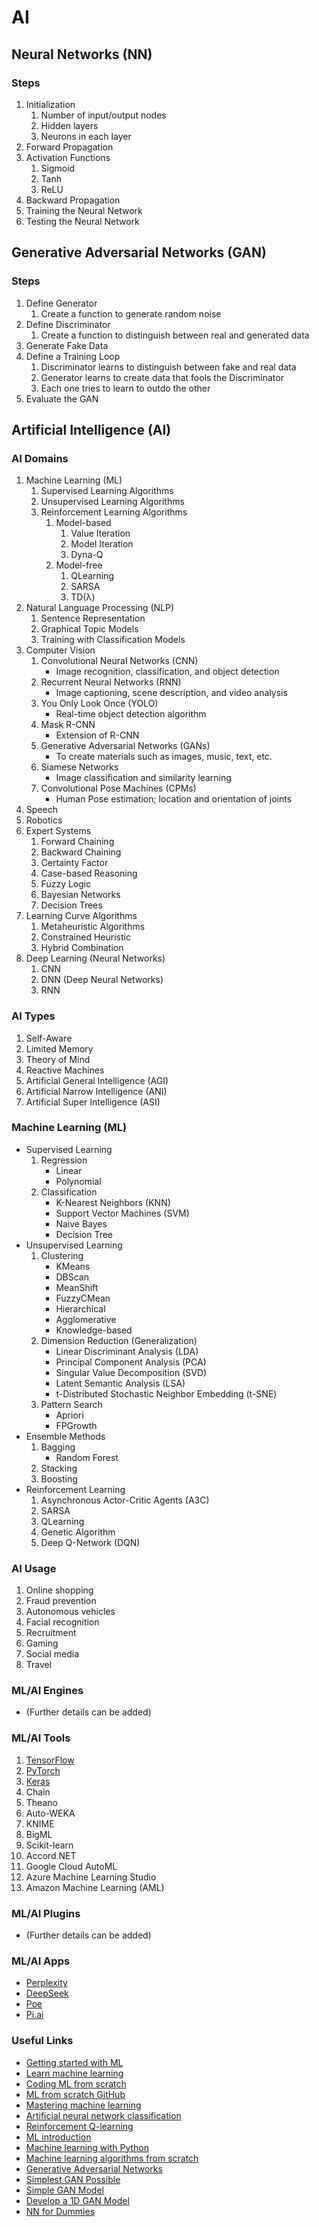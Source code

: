 # AI

## Neural Networks (NN)

### Steps
1. Initialization
   1. Number of input/output nodes
   1. Hidden layers
   1. Neurons in each layer
2. Forward Propagation
3. Activation Functions
   1. Sigmoid
   1. Tanh
   1. ReLU
4. Backward Propagation
5. Training the Neural Network
6. Testing the Neural Network

## Generative Adversarial Networks (GAN)

### Steps
1. Define Generator
   1. Create a function to generate random noise
2. Define Discriminator
   1. Create a function to distinguish between real and generated data
3. Generate Fake Data
4. Define a Training Loop
   1. Discriminator learns to distinguish between fake and real data
   1. Generator learns to create data that fools the Discriminator
   1. Each one tries to learn to outdo the other
5. Evaluate the GAN

## Artificial Intelligence (AI)

### AI Domains
1. Machine Learning (ML) 
   1. Supervised Learning Algorithms
   1. Unsupervised Learning Algorithms
   1. Reinforcement Learning Algorithms
      1. Model-based
         1. Value Iteration
         1. Model Iteration
         1. Dyna-Q
      1. Model-free
         1. QLearning
         1. SARSA
         1. TD(λ)
2. Natural Language Processing (NLP)
   1. Sentence Representation
   1. Graphical Topic Models
   1. Training with Classification Models
3. Computer Vision
   1. Convolutional Neural Networks (CNN)
      - Image recognition, classification, and object detection
   1. Recurrent Neural Networks (RNN)
      - Image captioning, scene description, and video analysis
   1. You Only Look Once (YOLO)
      - Real-time object detection algorithm
   1. Mask R-CNN
      - Extension of R-CNN
   1. Generative Adversarial Networks (GANs)
      - To create materials such as images, music, text, etc.
   1. Siamese Networks
      - Image classification and similarity learning
   1. Convolutional Pose Machines (CPMs)
      - Human Pose estimation; location and orientation of joints
4. Speech
5. Robotics
6. Expert Systems
   1. Forward Chaining
   1. Backward Chaining
   1. Certainty Factor
   1. Case-based Reasoning
   1. Fuzzy Logic
   1. Bayesian Networks
   1. Decision Trees
7. Learning Curve Algorithms
   1. Metaheuristic Algorithms
   1. Constrained Heuristic
   1. Hybrid Combination
8. Deep Learning (Neural Networks)
   1. CNN
   1. DNN (Deep Neural Networks)
   1. RNN

### AI Types
1. Self-Aware
1. Limited Memory
1. Theory of Mind
1. Reactive Machines
1. Artificial General Intelligence (AGI)
1. Artificial Narrow Intelligence (ANI)
1. Artificial Super Intelligence (ASI)

### Machine Learning (ML)
- Supervised Learning
  1. Regression
     - Linear
     - Polynomial
  1. Classification
     - K-Nearest Neighbors (KNN)
     - Support Vector Machines (SVM)
     - Naive Bayes
     - Decision Tree
- Unsupervised Learning
  1. Clustering
     - KMeans
     - DBScan
     - MeanShift
     - FuzzyCMean
     - Hierarchical
     - Agglomerative
     - Knowledge-based
  1. Dimension Reduction (Generalization)
     - Linear Discriminant Analysis (LDA)
     - Principal Component Analysis (PCA)
     - Singular Value Decomposition (SVD)
     - Latent Semantic Analysis (LSA)
     - t-Distributed Stochastic Neighbor Embedding (t-SNE)
  1. Pattern Search
     - Apriori
     - FPGrowth
- Ensemble Methods
  1. Bagging
     - Random Forest
  1. Stacking
  1. Boosting
- Reinforcement Learning
  1. Asynchronous Actor-Critic Agents (A3C)
  1. SARSA
  1. QLearning
  1. Genetic Algorithm 
  1. Deep Q-Network (DQN)

### AI Usage
1. Online shopping
1. Fraud prevention
1. Autonomous vehicles
1. Facial recognition
1. Recruitment
1. Gaming
1. Social media
1. Travel

### ML/AI Engines
- (Further details can be added)

### ML/AI Tools
1. [TensorFlow](https://www.tensorflow.org/)
2. [PyTorch](https://pytorch.org/)
3. [Keras](https://keras.io/)
4. Chain
5. Theano
6. Auto-WEKA
7. KNIME
8. BigML
9. Scikit-learn
10. Accord.NET
11. Google Cloud AutoML
12. Azure Machine Learning Studio
13. Amazon Machine Learning (AML)

### ML/AI Plugins
- (Further details can be added)

### ML/AI Apps
- [Perplexity](https://www.perplexity.ai)
- [DeepSeek](https://www.deepseek.com)
- [Poe](https://poe.com/)
- [Pi.ai](https://pi.ai)

### Useful Links
- [Getting started with ML](https://www.w3schools.com/python/python_ml_getting_started.asp)
- [Learn machine learning](https://www.springboard.com/blog/data-science/how-to-learn-machine-learning/)
- [Coding ML from scratch](https://www.enjoyalgorithms.com/blog/coding-ml-from-scratch/)
- [ML from scratch GitHub](https://github.com/eriklindernoren/ML-From-Scratch)
- [Mastering machine learning](https://www.kdnuggets.com/2022/02/7-steps-mastering-machine-learning-python.html)
- [Artificial neural network classification](https://www.analyticsvidhya.com/blog/2021/10/implementing-artificial-neural-networkclassification-in-python-from-scratch/)
- [Reinforcement Q-learning](https://www.learndatasci.com/tutorials/reinforcement-q-learning-scratch-python-openai-gym/)
- [ML introduction](https://dafriedman97.github.io/mlbook/content/introduction.html)
- [Machine learning with Python](https://www.geeksforgeeks.org/machine-learning-with-python/)
- [Machine learning algorithms from scratch](https://www.kaggle.com/code/milan400/machine-learning-algorithms-from-scratch)
- [Generative Adversarial Networks](https://realpython.com/generative-adversarial-networks/)
- [Simplest GAN Possible](https://towardsdatascience.com/pointgan-a-breakdown-of-the-simplest-gan-possible-3a15244dc508)
- [Simple GAN Model](https://medium.com/@wasuratme96/building-a-simple-gan-model-9bfea22c651f)
- [Develop a 1D GAN Model](https://machinelearningmastery.com/how-to-develop-a-generative-adversarial-network-for-a-1-dimensional-function-from-scratch-in-keras/)
- [NN for Dummies](https://www.freecodecamp.org/news/neural-networks-for-dummies-a-quick-intro-to-this-fascinating-field-795b1705104a/)
